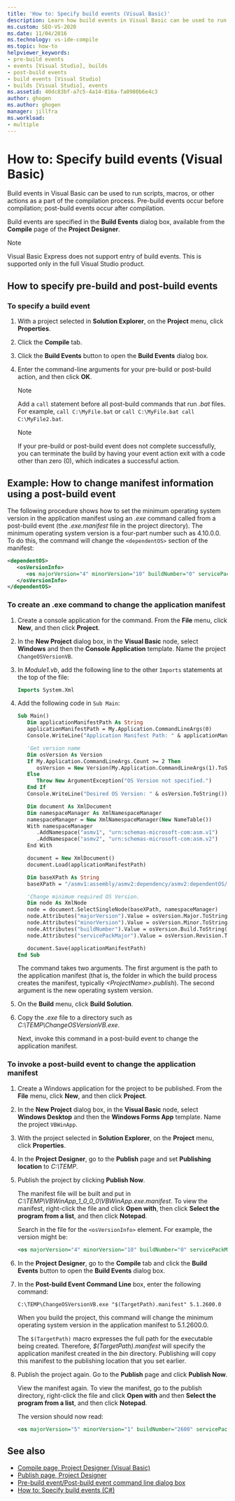 ```yaml
---
title: 'How to: Specify build events (Visual Basic)'
description: Learn how build events in Visual Basic can be used to run scripts, macros, or other actions as a part of the compilation process.
ms.custom: SEO-VS-2020
ms.date: 11/04/2016
ms.technology: vs-ide-compile
ms.topic: how-to
helpviewer_keywords:
- pre-build events
- events [Visual Studio], builds
- post-build events
- build events [Visual Studio]
- builds [Visual Studio], events
ms.assetid: 40dc83bf-a7c5-4a14-816a-fa0980b6e4c3
author: ghogen
ms.author: ghogen
manager: jillfra
ms.workload:
- multiple
---
```

# How to: Specify build events (Visual Basic)

Build events in Visual Basic can be used to run scripts, macros, or other actions as a part of the compilation process. Pre-build events occur before compilation; post-build events occur after compilation.

Build events are specified in the **Build Events** dialog box, available from the **Compile** page of the **Project Designer**.

> [!NOTE]
> Visual Basic Express does not support entry of build events. This is supported only in the full Visual Studio product.

## How to specify pre-build and post-build events

### To specify a build event

1. With a project selected in **Solution Explorer**, on the **Project** menu, click **Properties**.

2. Click the **Compile** tab.

3. Click the **Build Events** button to open the **Build Events** dialog box.

4. Enter the command-line arguments for your pre-build or post-build action, and then click **OK**.

    > [!NOTE]
    > Add a `call` statement before all post-build commands that run *.bat* files. For example, `call C:\MyFile.bat` or `call C:\MyFile.bat call C:\MyFile2.bat`.

    > [!NOTE]
    > If your pre-build or post-build event does not complete successfully, you can terminate the build by having your event action exit with a code other than zero (0), which indicates a successful action.

## Example: How to change manifest information using a post-build event

The following procedure shows how to set the minimum operating system version in the application manifest using an *.exe* command called from a post-build event (the *.exe.manifest* file in the project directory). The minimum operating system version is a four-part number such as 4.10.0.0. To do this, the command will change the `<dependentOS>` section of the manifest:

```xml
<dependentOS>
   <osVersionInfo>
      <os majorVersion="4" minorVersion="10" buildNumber="0" servicePackMajor="0" />
   </osVersionInfo>
</dependentOS>
```

### To create an .exe command to change the application manifest

1. Create a console application for the command. From the **File** menu, click **New**, and then click **Project**.

2. In the **New Project** dialog box, in the **Visual Basic** node, select **Windows** and then the **Console Application** template. Name the project `ChangeOSVersionVB`.

3. In *Module1.vb*, add the following line to the other `Imports` statements at the top of the file:

   ```vb
   Imports System.Xml
   ```

4. Add the following code in `Sub Main`:

   ```vb
   Sub Main()
      Dim applicationManifestPath As String
      applicationManifestPath = My.Application.CommandLineArgs(0)
      Console.WriteLine("Application Manifest Path: " & applicationManifestPath.ToString)

      'Get version name
      Dim osVersion As Version
      If My.Application.CommandLineArgs.Count >= 2 Then
         osVersion = New Version(My.Application.CommandLineArgs(1).ToString)
      Else
         Throw New ArgumentException("OS Version not specified.")
      End If
      Console.WriteLine("Desired OS Version: " & osVersion.ToString())

      Dim document As XmlDocument
      Dim namespaceManager As XmlNamespaceManager
      namespaceManager = New XmlNamespaceManager(New NameTable())
      With namespaceManager
         .AddNamespace("asmv1", "urn:schemas-microsoft-com:asm.v1")
         .AddNamespace("asmv2", "urn:schemas-microsoft-com:asm.v2")
      End With

      document = New XmlDocument()
      document.Load(applicationManifestPath)

      Dim baseXPath As String
      baseXPath = "/asmv1:assembly/asmv2:dependency/asmv2:dependentOS/asmv2:osVersionInfo/asmv2:os"

      'Change minimum required OS Version.
      Dim node As XmlNode
      node = document.SelectSingleNode(baseXPath, namespaceManager)
      node.Attributes("majorVersion").Value = osVersion.Major.ToString()
      node.Attributes("minorVersion").Value = osVersion.Minor.ToString()
      node.Attributes("buildNumber").Value = osVersion.Build.ToString()
      node.Attributes("servicePackMajor").Value = osVersion.Revision.ToString()

      document.Save(applicationManifestPath)
   End Sub
   ```

   The command takes two arguments. The first argument is the path to the application manifest (that is, the folder in which the build process creates the manifest, typically *\<ProjectName>.publish*). The second argument is the new operating system version.

5. On the **Build** menu, click **Build Solution**.

6. Copy the *.exe* file to a directory such as *C:\TEMP\ChangeOSVersionVB.exe*.

   Next, invoke this command in a post-build event to change the application manifest.

### To invoke a post-build event to change the application manifest

1. Create a Windows application for the project to be published. From the **File** menu, click **New**, and then click **Project**.

2. In the **New Project** dialog box, in the **Visual Basic** node, select **Windows Desktop** and then the **Windows Forms App** template. Name the project `VBWinApp`.
3. With the project selected in **Solution Explorer**, on the **Project** menu, click **Properties**.

4. In the **Project Designer**, go to the **Publish** page and set **Publishing location** to *C:\TEMP*.

5. Publish the project by clicking **Publish Now**.

     The manifest file will be built and put in *C:\TEMP\VBWinApp_1_0_0_0\VBWinApp.exe.manifest*. To view the manifest, right-click the file and click **Open with**, then click **Select the program from a list**, and then click **Notepad**.

     Search in the file for the `<osVersionInfo>` element. For example, the version might be:

    ```xml
    <os majorVersion="4" minorVersion="10" buildNumber="0" servicePackMajor="0" />
    ```

6. In the **Project Designer**, go to the **Compile** tab and click the **Build Events** button to open the **Build Events** dialog box.

7. In the **Post-build Event Command Line** box, enter the following command:

     `C:\TEMP\ChangeOSVersionVB.exe "$(TargetPath).manifest" 5.1.2600.0`

     When you build the project, this command will change the minimum operating system version in the application manifest to 5.1.2600.0.

     The `$(TargetPath)` macro expresses the full path for the executable being created. Therefore, *$(TargetPath).manifest* will specify the application manifest created in the *bin* directory. Publishing will copy this manifest to the publishing location that you set earlier.

8. Publish the project again. Go to the **Publish** page and click **Publish Now**.

     View the manifest again. To view the manifest, go to the publish directory, right-click the file and click **Open with** and then **Select the program from a list**, and then click **Notepad**.

     The version should now read:

    ```xml
    <os majorVersion="5" minorVersion="1" buildNumber="2600" servicePackMajor="0" />
    ```

## See also

- [Compile page, Project Designer (Visual Basic)](../ide/reference/compile-page-project-designer-visual-basic.md)
- [Publish page, Project Designer](../ide/reference/publish-page-project-designer.md)
- [Pre-build event/Post-build event command line dialog box](../ide/reference/pre-build-event-post-build-event-command-line-dialog-box.md)
- [How to: Specify build events (C#)](../ide/how-to-specify-build-events-csharp.md)
